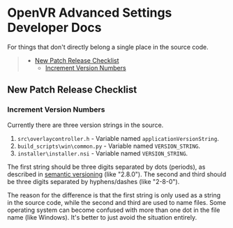<a name="top"></a>
# OpenVR Advanced Settings Developer Docs

For things that don't directly belong a single place in the source code.

 > * [New Patch Release Checklist](#patch_checklist)
 >   * [Increment Version Numbers](#inc_vers_numbers)

<a name="patch_checklist"></a>
## New Patch Release Checklist

<a name="inc_vers_numbers"></a>
### Increment Version Numbers

Currently there are three version strings in the source.

1. `src\overlaycontroller.h` - Variable named `applicationVersionString`.
2. `build_scripts\win\common.py` - Variable named `VERSION_STRING`.
3. `installer\installer.nsi` - Variable named `VERSION_STRING`.

The first string should be three digits separated by dots (periods), as described in [semantic versioning](https://semver.org/) (like "2.8.0"). The second and third should be three digits separated by hyphens/dashes (like "2-8-0").

The reason for the difference is that the first string is only used as a string in the source code, while the second and third are used to name files. Some operating system can become confused with more than one dot in the file name (like Windows). It's better to just avoid the situation entirely.